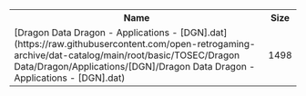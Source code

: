 <table>
<tr><th>Name</th><th>Size</th></tr>
<tr><td>[Dragon Data Dragon - Applications - [DGN].dat](https://raw.githubusercontent.com/open-retrogaming-archive/dat-catalog/main/root/basic/TOSEC/Dragon Data/Dragon/Applications/[DGN]/Dragon Data Dragon - Applications - [DGN].dat)</td><td>1498</td></tr>
</table>
